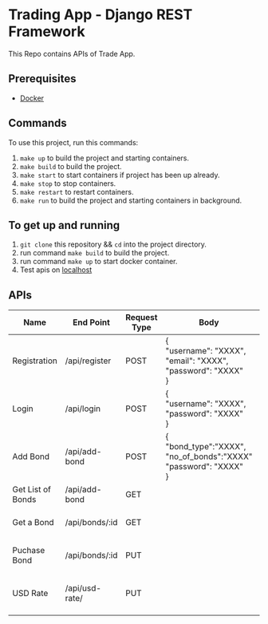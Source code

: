 # Trading App - Django REST Framework

This Repo contains APIs of Trade App.

## Prerequisites
- [Docker](https://docs.docker.com/install/)

## Commands
To use this project, run this commands:

1. `make up` to build the project and starting containers.
2. `make build` to build the project.
3. `make start` to start containers if project has been up already.
4. `make stop` to stop containers.
5. `make restart` to restart containers.
5. `make run` to build the project and starting containers in background.

## To get up and running

1. `git clone` this repository && `cd` into the project directory.
2. run command `make build` to build the project.
3. run command `make up` to start docker container.
4. Test apis on [localhost](http://0.0.0.0:8000/api/)

## APIs
| Name | End Point | Request Type | Body | Description |
|------|-----------|--------------|-------|-------------|
| Registration | /api/register | POST |  {<br>  "username": "XXXX",<br>  "email": "XXXX",<br>  "password": "XXXX" <br>} | User Registration |
| Login | /api/login | POST |   {<br>  "username": "XXXX",<br>  "password": "XXXX" <br>} | User Login |
| Add Bond | /api/add-bond | POST |   {<br>  "bond_type":"XXXX",<br>  "no_of_bonds":"XXXX" <br> "password": "XXXX"<br>} | To add new Bond, All fields are Required |
| Get List of Bonds | /api/add-bond | GET | | To get list of all Bond. |
| Get a Bond | /api/bonds/:id | GET | | To get a Bond by bond id. |
| Puchase Bond | /api/bonds/:id | PUT | | To purchase a bond. |
| USD Rate | /api/usd-rate/ | PUT | | To get bond price in current USD rates. |
